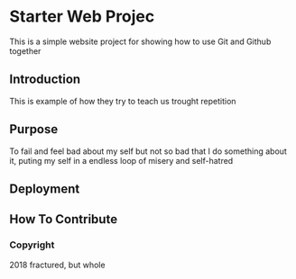 # Starter Web Projec
 
 This is a simple website project for showing how to use Git and Github together

## Introduction

This is example of how they try to teach us trought repetition

## Purpose

To fail and feel bad about my self but not so bad that I do something about it, puting my self in a endless loop of misery and self-hatred

## Deployment

## How To Contribute

### Copyright

 2018 fractured, but whole